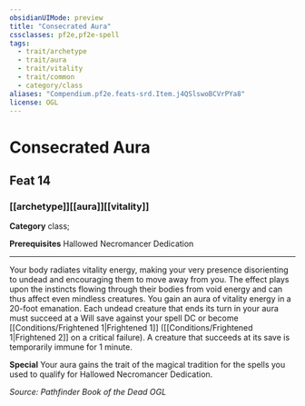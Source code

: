 ```yaml
---
obsidianUIMode: preview
title: "Consecrated Aura"
cssclasses: pf2e,pf2e-spell
tags:
  - trait/archetype
  - trait/aura
  - trait/vitality
  - trait/common
  - category/class
aliases: "Compendium.pf2e.feats-srd.Item.j4QSlswoBCVrPYa8"
license: OGL
---
```

# Consecrated Aura
## Feat 14
### [[archetype]][[aura]][[vitality]]

**Category** class; 



**Prerequisites** Hallowed Necromancer Dedication
* * *
Your body radiates vitality energy, making your very presence disorienting to undead and encouraging them to move away from you. The effect plays upon the instincts flowing through their bodies from void energy and can thus affect even mindless creatures. You gain an aura of vitality energy in a 20-foot emanation. Each undead creature that ends its turn in your aura must succeed at a Will save against your spell DC or become [[Conditions/Frightened 1|Frightened 1]] ([[Conditions/Frightened 1|Frightened 2]] on a critical failure). A creature that succeeds at its save is temporarily immune for 1 minute.

**Special** Your aura gains the trait of the magical tradition for the spells you used to qualify for Hallowed Necromancer Dedication.

*Source: Pathfinder Book of the Dead*
*OGL*
